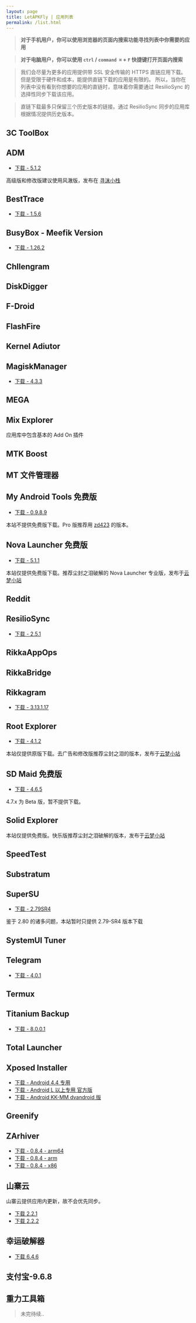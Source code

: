 ```yaml
---
layout: page
title: LetAPKFly | 应用列表
permalink: /list.html
---
```


> **对于手机用户，你可以使用浏览器的页面内搜索功能寻找列表中你需要的应用**

> **对于电脑用户，你可以使用 `ctrl` / `command ⌘` + `F` 快捷键打开页面内搜索**

> 我们会尽量为更多的应用提供带 SSL 安全传输的 HTTPS 直链应用下载。但是受限于硬件和成本，能提供直链下载的应用是有限的。
所以，当你在列表中没有看到你想要的应用的直链时，意味着你需要通过 ResilioSync 的选择性同步下载该应用。

> 直链下载最多只保留三个历史版本的链接。通过 ResilioSync 同步的应用库根据情况提供历史版本。

## 3C ToolBox
## ADM

- [下载 - 5.1.2](http://git.oschina.net/neoFelhz/letapkfly/raw/master/ADM/Advanced%20Download%20Manager%205.1.2(apkmirror).apk)

高级版和修改版建议使用风澈版，发布在 [寻沫小栈](http://vioren.space)

## BestTrace

- [下载 - 1.5.6](http://git.oschina.net/neoFelhz/letapkfly/raw/master/BestTrace%E8%B7%AF%E7%94%B1%E8%BF%BD%E8%B8%AA/Best-Trace-1.5-6.apk)

## BusyBox - Meefik Version

- [下载 - 1.26.2](http://git.oschina.net/neoFelhz/letapkfly/raw/master/busybox(meefik)/ru.meefik.busybox_1.26.2-31(apkmirror).apk)

## Chllengram
## DiskDigger
## F-Droid
## FlashFire
## Kernel Adiutor
## MagiskManager

- [下载 - 4.3.3](http://git.oschina.net/neoFelhz/letapkfly/raw/master/MagiskManager/Magisk_4.3.3.apk)

## MEGA
## Mix Explorer

应用库中包含基本的 Add On 插件

## MTK Boost
## MT 文件管理器
## My Android Tools 免费版

- [下载 - 0.9.8.9](http://git.oschina.net/neoFelhz/letapkfly/raw/master/My%20Android%20Tools/My%20Android%20Tools%200.9.8.9.apk)

本站不提供免费版下载。Pro 版推荐用 [zd423](http://www.zdfans.com) 的版本。

## Nova Launcher 免费版

- [下载 - 5.1.1](http://git.oschina.net/neoFelhz/letapkfly/raw/master/Nova/Nova%20Launcher%205.1.1(apkmirror).apk)

本站仅提供免费版下载。推荐尘封之泪破解的 Nova Launcher 专业版，发布于[云梦小站](https://www.htcp.net)

## Reddit
## ResilioSync

- [下载 - 2.5.1](http://git.oschina.net/neoFelhz/letapkfly/raw/master/ResilioSync/ResilioSync-2.5.1.apk)

## RikkaAppOps
## RikkaBridge
## Rikkagram

- [下载 - 3.13.1.17](http://git.oschina.net/neoFelhz/letapkfly/raw/master/Rikkagram/Rikkagram.apk)

## Root Explorer

- [下载 - 4.1.2](http://git.oschina.net/neoFelhz/letapkfly/raw/master/RootExplorer/RootExplorer_4.1.2.apk)

本站仅提供原版下载。去广告和修改版推荐尘封之泪的版本，发布于[云梦小站](https://www.htcp.net)

## SD Maid 免费版

- [下载 - 4.6.5](http://git.oschina.net/neoFelhz/letapkfly/raw/master/SD%20Maid/sdm_4.6.5-40605(apkmirror).apk)

4.7.x 为 Beta 版，暂不提供下载。

## Solid Explorer

本站仅提供免费版。快乐版推荐尘封之泪破解的版本，发布于[云梦小站](https://www.htcp.net)

## SpeedTest
## Substratum
## SuperSU

- [下载 - 2.79SR4](https://git.oschina.net/neoFelhz/letapkfly/raw/master/SuperSU/SuperSU-2.79-SR4.apk)

鉴于 2.80 的诸多问题，本站暂时只提供 2.79-SR4 版本下载

## SystemUI Tuner
## Telegram

- [下载 - 4.0.1](https://git.oschina.net/neoFelhz/letapkfly/raw/master/Telegram/Telegram%204.0.1(apkmirror).apk)

## Termux
## Titanium Backup

- [下载 - 8.0.0.1](http://git.oschina.net/neoFelhz/letapkfly/raw/master/TitaniumBackup/TitaniumBackup_8.0.0.1.apk)

## Total Launcher
## Xposed Installer

- [下载 - Android 4.4 专用](http://git.oschina.net/neoFelhz/letapkfly/raw/master/XposedInstaller/XposedInstaller_2.7_KK.apk)
- [下载 - Android L 以上专用 官方版](http://git.oschina.net/neoFelhz/letapkfly/raw/master/XposedInstaller/XposedInstaller_3.1.1_L+.apk)
- [下载 - Android KK-MM dvandroid 版](http://git.oschina.net/neoFelhz/letapkfly/raw/master/XposedInstaller/XposedInstaller_dvdandroid_3.0.1.apk)

## Greenify
## ZArhiver

- [下载 - 0.8.4 - arm64](http://git.oschina.net/neoFelhz/letapkfly/raw/master/ZArchiver/ru.zdevs.zarchiver_0.8.4-arm64_apkmirror.apk)
- [下载 - 0.8.4 - arm](http://git.oschina.net/neoFelhz/letapkfly/raw/master/ZArchiver/ru.zdevs.zarchiver_0.8.4-arm_apkmirror.apk)
- [下载 - 0.8.4 - x86](http://git.oschina.net/neoFelhz/letapkfly/raw/master/ZArchiver/ru.zdevs.zarchiver_0.8.4-x86_apkmirror.apk)

## 山寨云

山寨云提供应用内更新，故不会优先同步。

- [下载 2.2.1](http://git.oschina.net/neoFelhz/letapkfly/raw/master/%E5%B1%B1%E5%AF%A8%E4%BA%91/%E5%B1%B1%E5%AF%A8%E4%BA%91-2.2.1.apk)
- [下载 2.2.2](http://git.oschina.net/neoFelhz/letapkfly/raw/master/%E5%B1%B1%E5%AF%A8%E4%BA%91/%E5%B1%B1%E5%AF%A8%E4%BA%91_2.2.2.apk)

## 幸运破解器

- [下载 6.4.6](https://git.oschina.net/neoFelhz/letapkfly/raw/master/%E5%B9%B8%E8%BF%90%E7%A0%B4%E8%A7%A3%E5%99%A8/%E5%B9%B8%E8%BF%90%E7%A0%B4%E8%A7%A3%E5%99%A8_6.4.6.apk)

## 支付宝-9.6.8
## 重力工具箱

> 未完待续..
